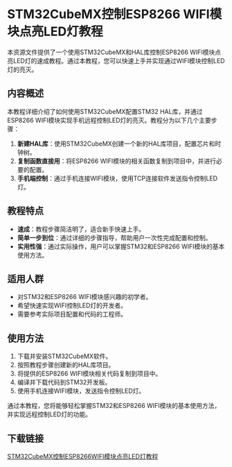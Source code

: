 # STM32CubeMX控制ESP8266 WIFI模块点亮LED灯教程

本资源文件提供了一个使用STM32CubeMX和HAL库控制ESP8266 WIFI模块点亮LED灯的速成教程。通过本教程，您可以快速上手并实现通过WIFI模块控制LED灯的亮灭。

## 内容概述

本教程详细介绍了如何使用STM32CubeMX配置STM32 HAL库，并通过ESP8266 WIFI模块实现手机远程控制LED灯的亮灭。教程分为以下几个主要步骤：

1. **新建HAL库**：使用STM32CubeMX创建一个新的HAL库项目，配置芯片和时钟树。
2. **复制函数直接用**：将ESP8266 WIFI模块的相关函数复制到项目中，并进行必要的配置。
3. **手机端控制**：通过手机连接WIFI模块，使用TCP连接软件发送指令控制LED灯。

## 教程特点

- **速成**：教程步骤简洁明了，适合新手快速上手。
- **简单一步到位**：通过详细的步骤指导，帮助用户一次性完成配置和控制。
- **实用性强**：通过实际操作，用户可以掌握STM32和ESP8266 WIFI模块的基本使用方法。

## 适用人群

- 对STM32和ESP8266 WIFI模块感兴趣的初学者。
- 希望快速实现WIFI控制LED灯的开发者。
- 需要参考实际项目配置和代码的工程师。

## 使用方法

1. 下载并安装STM32CubeMX软件。
2. 按照教程步骤创建新的HAL库项目。
3. 将提供的ESP8266 WIFI模块相关代码复制到项目中。
4. 编译并下载代码到STM32开发板。
5. 使用手机连接WIFI模块，发送指令控制LED灯。

通过本教程，您将能够轻松掌握STM32和ESP8266 WIFI模块的基本使用方法，并实现远程控制LED灯的功能。

## 下载链接

[STM32CubeMX控制ESP8266WIFI模块点亮LED灯教程](https://pan.quark.cn/s/4a4494e4836a)